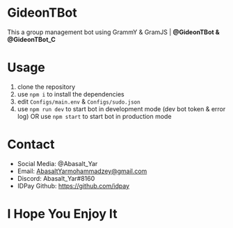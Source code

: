 # GideonTBot
This a group management bot using GrammY &amp; GramJS | <b>@GideonTBot & @GideonTBot_C</b>

# Usage
1. clone the repository 
2. use `npm i` to install the dependencies 
3. edit `Configs/main.env` & `Configs/sudo.json`
4. use `npm run dev` to start bot in development mode (dev bot token & error log) OR use `npm start` to start bot in production mode

# Contact

* Social Media: @Abasalt_Yar 
* Email: AbasaltYarmohammadzey@gmail.com
* Discord: Abasalt_Yar#8160
* IDPay Github: https://github.com/idpay

# I Hope You Enjoy It
